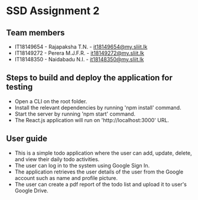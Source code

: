 # SSD Assignment 2

## Team members

* IT18149654 - Rajapaksha T.N. - it18149654@my.sliit.lk
* IT18149272 - Perera M.J.F.R. - it18149272@my.sliit.lk
* IT18148350 - Naidabadu N.I.  - it18148350@my.sliit.lk

## Steps to build and deploy the application for testing

* Open a CLI on the root folder.
* Install the relevant dependencies by running 'npm install' command.
* Start the server by running 'npm start' command.
* The React.js application will run on 'http://localhost:3000' URL.

## User guide

* This is a simple todo application where the user can add, update, delete, and view their daily todo activities.
* The user can log in to the system using Google Sign In.
* The application retrieves the user details of the user from the Google account such as name and profile picture.
* The user can create a pdf report of the todo list and upload it to user's Google Drive.
